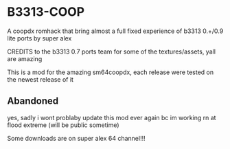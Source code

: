 # B3313-COOP
A coopdx romhack that bring almost a full fixed experience of b3313  0.+/0.9 lite ports by super alex 

CREDITS to the b3313 0.7 ports team for some of the textures/assets, yall are amazing

This is a mod for the amazing sm64coopdx, each release were tested on the newest release of it

## Abandoned
yes, sadly i wont problaby update this mod ever again bc im working rn at flood extreme (will be public sometime)

Some downloads are on super alex 64 channel!!!
